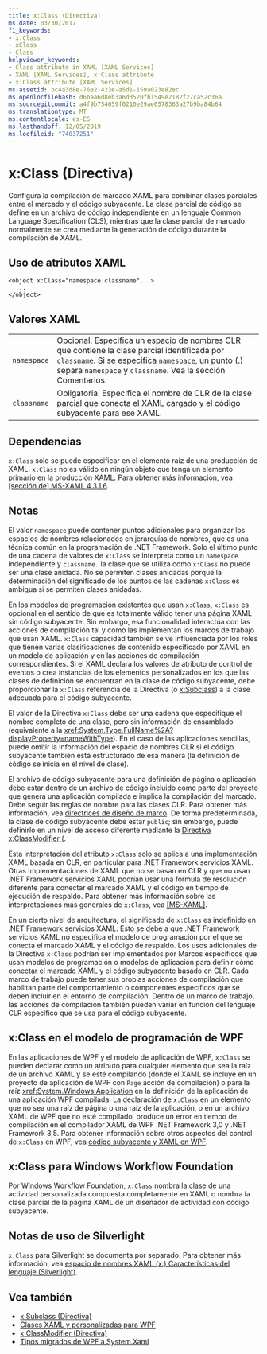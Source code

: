 ```yaml
---
title: x:Class (Directiva)
ms.date: 03/30/2017
f1_keywords:
- x:Class
- xClass
- Class
helpviewer_keywords:
- Class attribute in XAML [XAML Services]
- XAML [XAML Services], x:Class attribute
- x:Class attribute [XAML Services]
ms.assetid: bc4a3d8e-76e2-423e-a5d1-159a023e82ec
ms.openlocfilehash: d6baa6d8eb3a6d3520fb1549e2182f27ca52c36a
ms.sourcegitcommit: a4f9b754059f0210e29ae0578363a27b9ba84b64
ms.translationtype: MT
ms.contentlocale: es-ES
ms.lasthandoff: 12/05/2019
ms.locfileid: "74837251"
---
```

# <a name="xclass-directive"></a>x:Class (Directiva)
Configura la compilación de marcado XAML para combinar clases parciales entre el marcado y el código subyacente. La clase parcial de código se define en un archivo de código independiente en un lenguaje Common Language Specification (CLS), mientras que la clase parcial de marcado normalmente se crea mediante la generación de código durante la compilación de XAML.  
  
## <a name="xaml-attribute-usage"></a>Uso de atributos XAML  
  
```xaml  
<object x:Class="namespace.classname"...>  
  ...  
</object>  
```  
  
## <a name="xaml-values"></a>Valores XAML  
  
|||  
|-|-|  
|`namespace`|Opcional. Especifica un espacio de nombres CLR que contiene la clase parcial identificada por `classname`. Si se especifica `namespace`, un punto (.) separa `namespace` y `classname`. Vea la sección Comentarios.|  
|`classname`|Obligatoria. Especifica el nombre de CLR de la clase parcial que conecta el XAML cargado y el código subyacente para ese XAML.|  
  
## <a name="dependencies"></a>Dependencias  
 `x:Class` solo se puede especificar en el elemento raíz de una producción de XAML. `x:Class` no es válido en ningún objeto que tenga un elemento primario en la producción XAML. Para obtener más información, vea [\[sección de\] MS-XAML 4.3.1.6](https://docs.microsoft.com/previous-versions/msp-n-p/ff650760(v=pandp.10)).  
  
## <a name="remarks"></a>Notas  
 El valor `namespace` puede contener puntos adicionales para organizar los espacios de nombres relacionados en jerarquías de nombres, que es una técnica común en la programación de .NET Framework. Solo el último punto de una cadena de valores de `x:Class` se interpreta como un `namespace` independiente y `classname.` la clase que se utiliza como `x:Class` no puede ser una clase anidada. No se permiten clases anidadas porque la determinación del significado de los puntos de las cadenas `x:Class` es ambigua si se permiten clases anidadas.  
  
 En los modelos de programación existentes que usan `x:Class`, `x:Class` es opcional en el sentido de que es totalmente válido tener una página XAML sin código subyacente. Sin embargo, esa funcionalidad interactúa con las acciones de compilación tal y como las implementan los marcos de trabajo que usan XAML. `x:Class` capacidad también se ve influenciada por los roles que tienen varias clasificaciones de contenido especificado por XAML en un modelo de aplicación y en las acciones de compilación correspondientes. Si el XAML declara los valores de atributo de control de eventos o crea instancias de los elementos personalizados en los que las clases de definición se encuentran en la clase de código subyacente, debe proporcionar la `x:Class` referencia de la Directiva (o [x:Subclass](x-subclass-directive.md)) a la clase adecuada para el código subyacente.  
  
 El valor de la Directiva `x:Class` debe ser una cadena que especifique el nombre completo de una clase, pero sin información de ensamblado (equivalente a la <xref:System.Type.FullName%2A?displayProperty=nameWithType>). En el caso de las aplicaciones sencillas, puede omitir la información del espacio de nombres CLR si el código subyacente también está estructurado de esa manera (la definición de código se inicia en el nivel de clase).  
  
 El archivo de código subyacente para una definición de página o aplicación debe estar dentro de un archivo de código incluido como parte del proyecto que genera una aplicación compilada e implica la compilación del marcado. Debe seguir las reglas de nombre para las clases CLR. Para obtener más información, vea [directrices de diseño de marco](../../standard/design-guidelines/index.md). De forma predeterminada, la clase de código subyacente debe estar `public`; sin embargo, puede definirlo en un nivel de acceso diferente mediante la [Directiva x:ClassModifier (](x-classmodifier-directive.md).  
  
 Esta interpretación del atributo `x:Class` solo se aplica a una implementación XAML basada en CLR, en particular para .NET Framework servicios XAML. Otras implementaciones de XAML que no se basan en CLR y que no usan .NET Framework servicios XAML podrían usar una fórmula de resolución diferente para conectar el marcado XAML y el código en tiempo de ejecución de respaldo. Para obtener más información sobre las interpretaciones más generales de `x:Class`, vea [\[MS-XAML\]](https://docs.microsoft.com/previous-versions/msp-n-p/ff650760(v=pandp.10)).  
  
 En un cierto nivel de arquitectura, el significado de `x:Class` es indefinido en .NET Framework servicios XAML. Esto se debe a que .NET Framework servicios XAML no especifica el modelo de programación por el que se conecta el marcado XAML y el código de respaldo. Los usos adicionales de la Directiva `x:Class` podrían ser implementados por Marcos específicos que usan modelos de programación o modelos de aplicación para definir cómo conectar el marcado XAML y el código subyacente basado en CLR. Cada marco de trabajo puede tener sus propias acciones de compilación que habilitan parte del comportamiento o componentes específicos que se deben incluir en el entorno de compilación. Dentro de un marco de trabajo, las acciones de compilación también pueden variar en función del lenguaje CLR específico que se usa para el código subyacente.  
  
## <a name="xclass-in-the-wpf-programming-model"></a>x:Class en el modelo de programación de WPF  
 En las aplicaciones de WPF y el modelo de aplicación de WPF, `x:Class` se pueden declarar como un atributo para cualquier elemento que sea la raíz de un archivo XAML y se esté compilando (donde el XAML se incluye en un proyecto de aplicación de WPF con `Page` acción de compilación) o para la raíz <xref:System.Windows.Application> en la definición de la aplicación de una aplicación WPF compilada. La declaración de `x:Class` en un elemento que no sea una raíz de página o una raíz de la aplicación, o en un archivo XAML de WPF que no esté compilado, produce un error en tiempo de compilación en el compilador XAML de WPF .NET Framework 3,0 y .NET Framework 3,5. Para obtener información sobre otros aspectos del control de `x:Class` en WPF, vea [código subyacente y XAML en WPF](../wpf/advanced/code-behind-and-xaml-in-wpf.md).  
  
## <a name="xclass-for-windows-workflow-foundation"></a>x:Class para Windows Workflow Foundation  
 Por Windows Workflow Foundation, `x:Class` nombra la clase de una actividad personalizada compuesta completamente en XAML o nombra la clase parcial de la página XAML de un diseñador de actividad con código subyacente.  
  
## <a name="silverlight-usage-notes"></a>Notas de uso de Silverlight  
 `x:Class` para Silverlight se documenta por separado. Para obtener más información, vea [espacio de nombres XAML (x:) Características del lenguaje (Silverlight)](https://docs.microsoft.com/previous-versions/windows/silverlight/dotnet-windows-silverlight/cc188995(v=vs.95)).  
  
## <a name="see-also"></a>Vea también

- [x:Subclass (Directiva)](x-subclass-directive.md)
- [Clases XAML y personalizadas para WPF](../wpf/advanced/xaml-and-custom-classes-for-wpf.md)
- [x:ClassModifier (Directiva)](x-classmodifier-directive.md)
- [Tipos migrados de WPF a System.Xaml](types-migrated-from-wpf-to-system-xaml.md)
